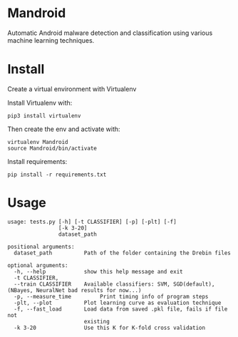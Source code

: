 # Mandroid
Automatic Android malware detection and classification using various machine learning techniques.

# Install

Create a virtual environment with Virtualenv

Install Virtualenv with:
```
pip3 install virtualenv
```
Then create the env and activate with:

```
virtualenv Mandroid
source Mandroid/bin/activate
```

Install requirements:

```
pip install -r requirements.txt
```


# Usage

```
usage: tests.py [-h] [-t CLASSIFIER] [-p] [-plt] [-f]
                [-k 3-20]
                dataset_path

positional arguments:
  dataset_path          Path of the folder containing the Drebin files

optional arguments:
  -h, --help            show this help message and exit
  -t CLASSIFIER,
  --train CLASSIFIER    Available classifiers: SVM, SGD(default), (NBayes, NeuralNet bad results for now...)
  -p, --measure_time         Print timing info of program steps
  -plt, --plot          Plot learning curve as evaluation technique
  -f, --fast_load       Load data from saved .pkl file, fails if file not
                        existing
  -k 3-20               Use this K for K-fold cross validation
```
